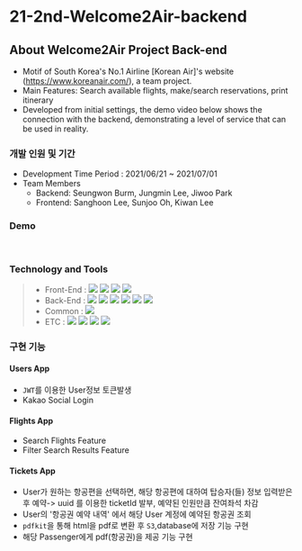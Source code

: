 # 21-2nd-Welcome2Air-backend

## About Welcome2Air Project Back-end 

- Motif of South Korea's No.1 Airline [Korean Air]'s website (https://www.koreanair.com/), a team project.
- Main Features: Search available flights, make/search reservations, print itinerary
- Developed from initial settings, the demo video below shows the connection with the backend, demonstrating a level of service that can be used in reality.

### 개발 인원 및 기간

- Development Time Period : 2021/06/21 ~ 2021/07/01
- Team Members
    - Backend: Seungwon Burm, Jungmin Lee, Jiwoo Park
    - Frontend: Sanghoon Lee, Sunjoo Oh, Kiwan Lee 

### Demo

[
](https://youtu.be/NGMBPFtARa4?si=FTfGvEMwvn594uz2)<br>




### Technology and Tools
> - Front-End : <img src="https://img.shields.io/badge/ES6+-F7DF1E?style=for-the-badge&logo=javascript&logoColor=white"/>&nbsp;<img src="https://img.shields.io/badge/React.js-61DAFB?style=for-the-badge&logo=React&logoColor=white"/>&nbsp;<img src="https://img.shields.io/badge/React%20Router-CA4245?style=for-the-badge&logo=React-router&logoColor=white"/>&nbsp;<img src="https://img.shields.io/badge/sass-CC6699?style=for-the-badge&logo=sass&logoColor=white"/>
> - Back-End : <img src="https://img.shields.io/badge/Python 3.8-3776AB?style=for-the-badge&logo=Python&logoColor=white"/>&nbsp;<img src="https://img.shields.io/badge/Django 3.2.4-092E20?style=for-the-badge&logo=Django&logoColor=white"/>&nbsp;<img src="https://img.shields.io/badge/Mysql 8.0-4479A1?style=for-the-badge&logo=Mysql&logoColor=white"/>&nbsp;<img src="https://img.shields.io/badge/PyJWT 2.1-000000?style=for-the-badge&logo=JsonWebTokens&logoColor=white"/>&nbsp;<img src="https://img.shields.io/badge/Bcrypt 3.2-338000?style=for-the-badge&logo=PyJWT&logoColor=white"/>&nbsp;<img src="https://img.shields.io/badge/Amazon S3-3776AB?style=for-the-badge&logo=Python&logoColor=white"/>
> - Common : <img src="https://img.shields.io/badge/AWS RDS/EC2-232F3E?style=for-the-badge&logo=Amazon&logoColor=white"/>&nbsp;
> - ETC : <img src="https://img.shields.io/badge/Git-F05032?style=for-the-badge&logo=Git&logoColor=white"/>&nbsp;<img src="https://img.shields.io/badge/Github-181717?style=for-the-badge&logo=Github&logoColor=white"/>&nbsp;<img src="https://img.shields.io/badge/Postman-FF6C37?style=for-the-badge&logo=Postman&logoColor=white"/>&nbsp;<img src="https://img.shields.io/badge/Trello-0052CC?style=for-the-badge&logo=Trello&logoColor=white"/>


### 구현 기능

#### Users App
- `JWT`를 이용한 User정보 토큰발생
- Kakao Social Login

#### Flights App
- Search Flights Feature
- Filter Search Results Feature

#### Tickets App
- User가 원하는 항공편을 선택하면, 해당 항공편에 대하여 탑승자(들) 정보 입력받은 후 예약-> uuid 를 이용한 ticketId 발부, 예약된 인원만큼 잔여좌석 차감
- User의 '항공권 예약 내역' 에서 해당 User 계정에 예약된 항공권 조회
- `pdfkit`을 통해 html을 pdf로 변환 후 `S3`,database에 저장 기능 구현
- 해당 Passenger에게 pdf(항공권)을 제공 기능 구현

<br>

